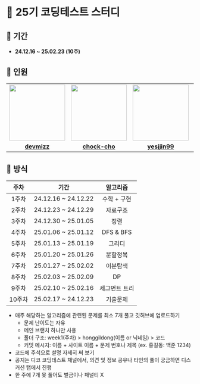 # 🍈 25기 코딩테스트 스터디

## 🍉 기간
- **24.12.16 ~ 25.02.23 (10주)**

## 🍜 인원
<table>
  <tr>
    <td align="center"><a href="https://github.com/devmizz"><img src="https://avatars.githubusercontent.com/devmizz" width="150px;" alt="">
    <td align="center"><a href="https://github.com/chock-cho"><img src="https://avatars.githubusercontent.com/chock-cho" width="150px;" alt="">
    <td align="center"><a href="https://github.com/yesjjin99"><img src="https://avatars.githubusercontent.com/yesjjin99" width="150px;" alt="">
    <td align="center"><a href="https://github.com/Ji-soo708"><img src="https://avatars.githubusercontent.com/Ji-soo708" width="150px;" alt="">
    <td align="center"><a href="https://github.com/fakerdeft"><img src="https://avatars.githubusercontent.com/fakerdeft" width="150px;" alt="">
  </tr>
  <tr>
    <td align="center"><a href="https://github.com/devmizz"><b>devmizz</b></td>
    <td align="center"><a href="https://github.com/chock-cho"><b>chock-cho</b></td>
    <td align="center"><a href="https://github.com/yesjjin99"><b>yesjjin99</b></td>
    <td align="center"><a href="https://github.com/Ji-soo708"><b>Ji-soo708</b></td>
    <td align="center"><a href="https://github.com/fakerdeft"><b>fakerdeft</b></td>
  </tr>
</table>

## 🍖 방식
|주차|기간|알고리즘|
|:---:|:---:|:---:|
|1주차|24.12.16 ~ 24.12.22|수학 + 구현|
|2주차|24.12.23 ~ 24.12.29|자료구조|
|3주차|24.12.30 ~ 25.01.05|정렬|
|4주차|25.01.06 ~ 25.01.12|DFS & BFS|
|5주차|25.01.13 ~ 25.01.19|그리디|
|6주차|25.01.20 ~ 25.01.26|분할정복|
|7주차|25.01.27 ~ 25.02.02|이분탐색|
|8주차|25.02.03 ~ 25.02.09|DP|
|9주차|25.02.10 ~ 25.02.16|세그먼트 트리|
|10주차|25.02.17 ~ 24.12.23|기출문제|

- 매주 해당하는 알고리즘에 관련된 문제를 최소 7개 풀고 깃허브에 업로드하기
  - 문제 난이도는 자유
  - 메인 브랜치 하나만 사용
  - 폴더 구조: week1(주차) > honggildong(이름 or 닉네임) > 코드
  - 커밋 메시지: 이름 + 사이트 이름 + 문제 번호나 제목 (ex. 홍길동: 백준 1234)
- 코드에 주석으로 설명 자세히 써 보기
- 공지는 디코 코딩테스트 채널에서, 의견 및 정보 공유나 타인의 풀이 궁금하면 디스커션 탭에서 진행
- 한 주에 7개 못 풀어도 벌금이나 패널티 X
